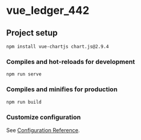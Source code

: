 # vue_ledger_442

## Project setup
```
npm install vue-chartjs chart.js@2.9.4

```

### Compiles and hot-reloads for development
```
npm run serve
```

### Compiles and minifies for production
```
npm run build
```

### Customize configuration
See [Configuration Reference](https://cli.vuejs.org/config/).
